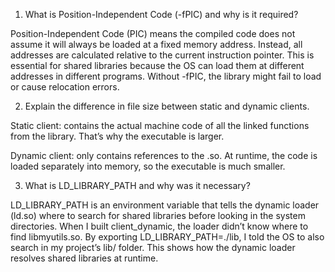 1. What is Position-Independent Code (-fPIC) and why is it required?

Position-Independent Code (PIC) means the compiled code does not assume it will always be loaded at a fixed memory address. Instead, all addresses are calculated relative to the current instruction pointer. This is essential for shared libraries because the OS can load them at different addresses in different programs. Without -fPIC, the library might fail to load or cause relocation errors.

2. Explain the difference in file size between static and dynamic clients.

Static client: contains the actual machine code of all the linked functions from the library. That’s why the executable is larger.

Dynamic client: only contains references to the .so. At runtime, the code is loaded separately into memory, so the executable is much smaller.

3. What is LD_LIBRARY_PATH and why was it necessary?

LD_LIBRARY_PATH is an environment variable that tells the dynamic loader (ld.so) where to search for shared libraries before looking in the system directories.
When I built client_dynamic, the loader didn’t know where to find libmyutils.so. By exporting LD_LIBRARY_PATH=./lib, I told the OS to also search in my project’s lib/ folder. This shows how the dynamic loader resolves shared libraries at runtime.

